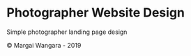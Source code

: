 # Photographer Website Design

Simple photographer landing page design

&copy; Margai Wangara - 2019
